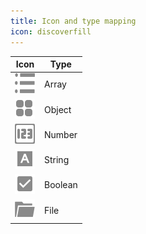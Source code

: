 ```yaml
---
title: Icon and type mapping
icon: discoverfill
---
```


|Icon|Type|
| --- | --- | 
|![](../../../.vuepress/public/img/icon/array.svg)  |Array  |
|![](../../../.vuepress/public/img/icon/object.svg) |Object |
|![](../../../.vuepress/public/img/icon/number.svg) |Number |
|![](../../../.vuepress/public/img/icon/string.svg) |String |
|![](../../../.vuepress/public/img/icon/boolean.svg)|Boolean|
|![](../../../.vuepress/public/img/icon/file.svg)|File|